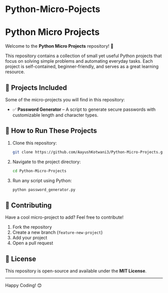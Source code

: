 # Python-Micro-Pojects
# Python Micro Projects

Welcome to the **Python Micro Projects** repository! 🚀

This repository contains a collection of small yet useful Python projects that focus on solving simple problems and automating everyday tasks. Each project is self-contained, beginner-friendly, and serves as a great learning resource.

## 📌 Projects Included
Some of the micro-projects you will find in this repository:
- ✅ **Password Generator** – A script to generate secure passwords with customizable length and character types.

## 🔧 How to Run These Projects
1. Clone this repository:
   ```bash
   git clone https://github.com/AayushKotwani3/Python-Micro-Projects.git
   ```
2. Navigate to the project directory:
   ```bash
   cd Python-Micro-Projects
   ```
3. Run any script using Python:
   ```bash
   python password_generator.py
   ```

## 🤝 Contributing
Have a cool micro-project to add? Feel free to contribute!
1. Fork the repository
2. Create a new branch (`feature-new-project`)
3. Add your project
4. Open a pull request

## 📜 License
This repository is open-source and available under the **MIT License**.

---
Happy Coding! 😊

